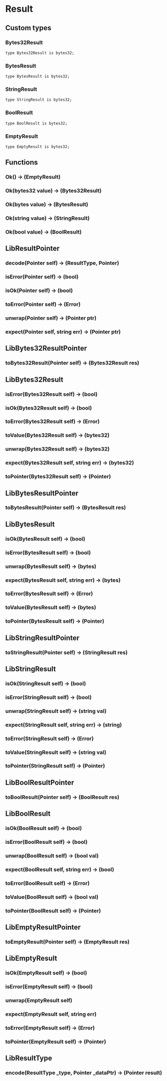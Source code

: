 # Result

## Custom types

### Bytes32Result

```solidity
type Bytes32Result is bytes32;
```



### BytesResult

```solidity
type BytesResult is bytes32;
```



### StringResult

```solidity
type StringResult is bytes32;
```



### BoolResult

```solidity
type BoolResult is bytes32;
```



### EmptyResult

```solidity
type EmptyResult is bytes32;
```



## Functions

### **Ok() &rarr; (EmptyResult)**



### **Ok(bytes32 value) &rarr; (Bytes32Result)**



### **Ok(bytes value) &rarr; (BytesResult)**



### **Ok(string value) &rarr; (StringResult)**



### **Ok(bool value) &rarr; (BoolResult)**



## LibResultPointer



### **decode(Pointer self) &rarr; (ResultType, Pointer)**



### **isError(Pointer self) &rarr; (bool)**



### **isOk(Pointer self) &rarr; (bool)**



### **toError(Pointer self) &rarr; (Error)**



### **unwrap(Pointer self) &rarr; (Pointer ptr)**



### **expect(Pointer self, string err) &rarr; (Pointer ptr)**



## LibBytes32ResultPointer



### **toBytes32Result(Pointer self) &rarr; (Bytes32Result res)**



## LibBytes32Result



### **isError(Bytes32Result self) &rarr; (bool)**



### **isOk(Bytes32Result self) &rarr; (bool)**



### **toError(Bytes32Result self) &rarr; (Error)**



### **toValue(Bytes32Result self) &rarr; (bytes32)**



### **unwrap(Bytes32Result self) &rarr; (bytes32)**



### **expect(Bytes32Result self, string err) &rarr; (bytes32)**



### **toPointer(Bytes32Result self) &rarr; (Pointer)**



## LibBytesResultPointer



### **toBytesResult(Pointer self) &rarr; (BytesResult res)**



## LibBytesResult



### **isOk(BytesResult self) &rarr; (bool)**



### **isError(BytesResult self) &rarr; (bool)**



### **unwrap(BytesResult self) &rarr; (bytes)**



### **expect(BytesResult self, string err) &rarr; (bytes)**



### **toError(BytesResult self) &rarr; (Error)**



### **toValue(BytesResult self) &rarr; (bytes)**



### **toPointer(BytesResult self) &rarr; (Pointer)**



## LibStringResultPointer



### **toStringResult(Pointer self) &rarr; (StringResult res)**



## LibStringResult



### **isOk(StringResult self) &rarr; (bool)**



### **isError(StringResult self) &rarr; (bool)**



### **unwrap(StringResult self) &rarr; (string val)**



### **expect(StringResult self, string err) &rarr; (string)**



### **toError(StringResult self) &rarr; (Error)**



### **toValue(StringResult self) &rarr; (string val)**



### **toPointer(StringResult self) &rarr; (Pointer)**



## LibBoolResultPointer



### **toBoolResult(Pointer self) &rarr; (BoolResult res)**



## LibBoolResult



### **isOk(BoolResult self) &rarr; (bool)**



### **isError(BoolResult self) &rarr; (bool)**



### **unwrap(BoolResult self) &rarr; (bool val)**



### **expect(BoolResult self, string err) &rarr; (bool)**



### **toError(BoolResult self) &rarr; (Error)**



### **toValue(BoolResult self) &rarr; (bool val)**



### **toPointer(BoolResult self) &rarr; (Pointer)**



## LibEmptyResultPointer



### **toEmptyResult(Pointer self) &rarr; (EmptyResult res)**



## LibEmptyResult



### **isOk(EmptyResult self) &rarr; (bool)**



### **isError(EmptyResult self) &rarr; (bool)**



### **unwrap(EmptyResult self)**



### **expect(EmptyResult self, string err)**



### **toError(EmptyResult self) &rarr; (Error)**



### **toPointer(EmptyResult self) &rarr; (Pointer)**



## LibResultType



### **encode(ResultType _type, Pointer _dataPtr) &rarr; (Pointer result)**



